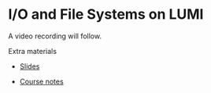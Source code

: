 # I/O and File Systems on LUMI

A video recording will follow.

Extra materials

-   [Slides](https://462000265.lumidata.eu/2day-20240502/files/LUMI-2day-20240502-08-lustre.pdf)

-   [Course notes](08_Lustre.md)
